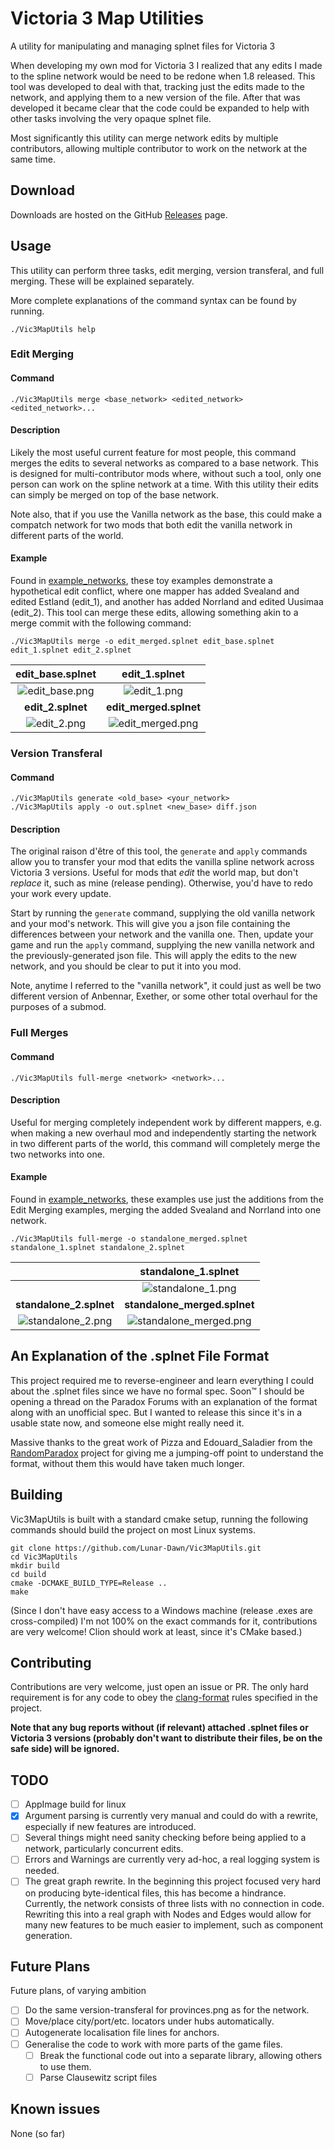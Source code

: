 # Victoria 3 Map Utilities

A utility for manipulating and managing splnet files for Victoria 3

When developing my own mod for Victoria 3 I realized that any edits I made to the spline network would be need to be
redone when 1.8 released. This tool was developed to deal with that, tracking just the edits made to the network, and
applying them to a new version of the file. After that was developed it became clear that the code could be expanded to
help with other tasks involving the very opaque splnet file.

Most significantly this utility can merge network edits by multiple contributors, allowing multiple contributor to work
on the network at the same time.

## Download

Downloads are hosted on the GitHub [Releases](https://github.com/Lunar-Dawn/Vic3MapUtils/releases) page.

## Usage

This utility can perform three tasks, edit merging, version transferal, and full merging. These will be
explained separately.

More complete explanations of the command syntax can be found by running.

```shell
./Vic3MapUtils help
```

### Edit Merging

#### Command

```shell
./Vic3MapUtils merge <base_network> <edited_network> <edited_network>...
```

#### Description

Likely the most useful current feature for most people, this command merges the edits to several networks as compared to
a base network. This is designed for multi-contributor mods where, without such a tool, only one person can work on the
spline network at a time. With this utility their edits can simply be merged on top of the base network.

Note also, that if you use the Vanilla network as the base, this could make a compatch network for two mods that both
edit the
vanilla network in different parts of the world.

#### Example

Found in [example_networks](README/example_networks), these toy examples demonstrate a hypothetical edit conflict, where
one mapper has added Svealand and edited Estland (edit_1), and another has added Norrland and edited Uusimaa (edit_2).
This
tool can merge these edits, allowing something akin to a merge commit with the following command:

```shell
./Vic3MapUtils merge -o edit_merged.splnet edit_base.splnet edit_1.splnet edit_2.splnet
```

|                   **edit_base.splnet**                    |                          **edit_1.splnet**                          |
|:---------------------------------------------------------:|:-------------------------------------------------------------------:|
|   ![edit_base.png](README/example_images/edit_base.png)   |      ![edit_1.png](README/example_images/edit_1_annotated.png)      |
|                     **edit_2.splnet**                     |                       **edit_merged.splnet**                        |
| ![edit_2.png](README/example_images/edit_2_annotated.png) | ![edit_merged.png](README/example_images/edit_merged_annotated.png) |

### Version Transferal

#### Command

```shell
./Vic3MapUtils generate <old_base> <your_network>
./Vic3MapUtils apply -o out.splnet <new_base> diff.json
```

#### Description

The original raison d'être of this tool, the `generate` and `apply` commands allow you to transfer your mod that edits
the
vanilla spline network across Victoria 3 versions. Useful for mods that *edit* the world map, but don't *replace* it,
such as mine (release pending).
Otherwise, you'd have to redo your work every update.

Start by running the `generate` command, supplying the old vanilla network and your mod's network. This will give you a
json file
containing the differences between your network and the vanilla one. Then, update your game and run the `apply` command,
supplying the
new vanilla network and the previously-generated json file. This will apply the edits to the new network, and you should
be clear to put it into you mod.

Note, anytime I referred to the "vanilla network", it could just as well be two different version of Anbennar, Exether,
or some other total overhaul for the purposes of a submod.

### Full Merges

#### Command

```shell
./Vic3MapUtils full-merge <network> <network>...
```

#### Description

Useful for merging completely independent work by different mappers, e.g. when making a new overhaul mod and
independently starting
the network in two different parts of the world, this command will completely merge the two networks into one.

#### Example

Found in [example_networks](README/example_networks), these examples use just the additions from the Edit Merging
examples, merging the added Svealand and Norrland into one network.

```shell
./Vic3MapUtils full-merge -o standalone_merged.splnet standalone_1.splnet standalone_2.splnet
```

|                                                             |                        **standalone_1.splnet**                        |
|:-----------------------------------------------------------:|:---------------------------------------------------------------------:|
|                                                             |      ![standalone_1.png](README/example_images/standalone_1.png)      |
|                   **standalone_2.splnet**                   |                     **standalone_merged.splnet**                      |
| ![standalone_2.png](README/example_images/standalone_2.png) | ![standalone_merged.png](README/example_images/standalone_merged.png) |

## An Explanation of the .splnet File Format

This project required me to reverse-engineer and learn everything I could about the .splnet files since we have no
formal spec. Soon™ I should be opening a thread on the Paradox Forums with an explanation of the format along with an
unofficial spec. But I wanted to release this since it's in a usable state now, and someone else might really need it.

Massive thanks to the great work of Pizza and Edouard_Saladier from
the [RandomParadox](https://github.com/panik4/RandomParadox) project for giving me a
jumping-off point to understand the
format, without them this would have taken much longer.

## Building

Vic3MapUtils is built with a standard cmake setup, running the following commands should build the project on most
Linux systems.

```shell
git clone https://github.com/Lunar-Dawn/Vic3MapUtils.git
cd Vic3MapUtils
mkdir build
cd build
cmake -DCMAKE_BUILD_TYPE=Release ..
make
```

(Since I don't have easy access to a Windows machine (release .exes are cross-compiled) I'm not 100% on the exact
commands for it, contributions are very welcome! Clion should work at least, since it's CMake based.)

## Contributing

Contributions are very welcome, just open an issue or PR. The only hard requirement is for any code to obey the
[clang-format](https://clang.llvm.org/docs/ClangFormat.html) rules specified in the project.

**Note that any bug reports without (if relevant) attached .splnet files or Victoria 3 versions (probably don't want to
distribute their files, be on the safe side) will be ignored.**

## TODO

- [ ] AppImage build for linux
- [x] Argument parsing is currently very manual and could do with a rewrite, especially if new features are introduced.
- [ ] Several things might need sanity checking before being applied to a network, particularly concurrent edits.
- [ ] Errors and Warnings are currently very ad-hoc, a real logging system is needed.
- [ ] The great graph rewrite. In the beginning this project focused very hard on producing byte-identical files, this
  has become a hindrance. Currently, the network consists of three lists with no connection in code. Rewriting this into
  a real graph with Nodes and Edges would allow for many new features to be much easier to implement, such as component
  generation.

## Future Plans

Future plans, of varying ambition

- [ ] Do the same version-transferal for provinces.png as for the network.
- [ ] Move/place city/port/etc. locators under hubs automatically.
- [ ] Autogenerate localisation file lines for anchors.
- [ ] Generalise the code to work with more parts of the game files.
	- [ ] Break the functional code out into a separate library, allowing others to use them.
	- [ ] Parse Clausewitz script files

## Known issues

None (so far)
